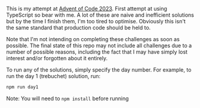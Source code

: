 This is my attempt at [Advent of Code 2023](https://adventofcode.com/2023). First attempt at using TypeScript so bear with me.
A lot of these are naive and inefficient solutions but by the time I finish them, I'm too tired to optimise. Obviously this
isn't the same standard that production code should be held to.

Note that I'm not intending on completing these challenges as soon as possible. The final state of this repo may not include all challenges due to a number of possible reasons, including the fact that I may have simply lost interest and/or forgotten about it entirely.

To run any of the solutions, simply specify the day number. For example, to run the day 1 (trebuchet) solution, run:

```sh
npm run day1
```
Note: You will need to `npm install` before running
